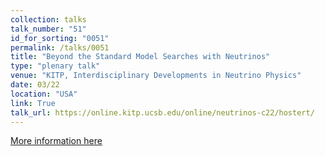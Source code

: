 ```yaml
---
collection: talks
talk_number: "51"
id_for_sorting: "0051"
permalink: /talks/0051
title: "Beyond the Standard Model Searches with Neutrinos" 
type: "plenary talk"
venue: "KITP, Interdisciplinary Developments in Neutrino Physics"
date: 03/22
location: "USA"
link: True 
talk_url: https://online.kitp.ucsb.edu/online/neutrinos-c22/hostert/ 
---
```


[More information here](https://online.kitp.ucsb.edu/online/neutrinos-c22/hostert/)
